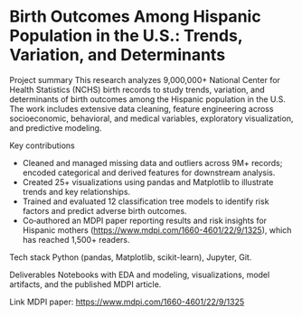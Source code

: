 # Birth Outcomes Among Hispanic Population in the U.S.: Trends, Variation, and Determinants

Project summary
This research analyzes 9,000,000+ National Center for Health Statistics (NCHS) birth records to study trends, variation, and determinants of birth outcomes among the Hispanic population in the U.S. The work includes extensive data cleaning, feature engineering across socioeconomic, behavioral, and medical variables, exploratory visualization, and predictive modeling.

Key contributions
- Cleaned and managed missing data and outliers across 9M+ records; encoded categorical and derived features for downstream analysis.  
- Created 25+ visualizations using pandas and Matplotlib to illustrate trends and key relationships.  
- Trained and evaluated 12 classification tree models to identify risk factors and predict adverse birth outcomes.  
- Co‑authored an MDPI paper reporting results and risk insights for Hispanic mothers (https://www.mdpi.com/1660-4601/22/9/1325), which has reached 1,500+ readers.

Tech stack
Python (pandas, Matplotlib, scikit-learn), Jupyter, Git.

Deliverables
Notebooks with EDA and modeling, visualizations, model artifacts, and the published MDPI article.

Link
MDPI paper: https://www.mdpi.com/1660-4601/22/9/1325
